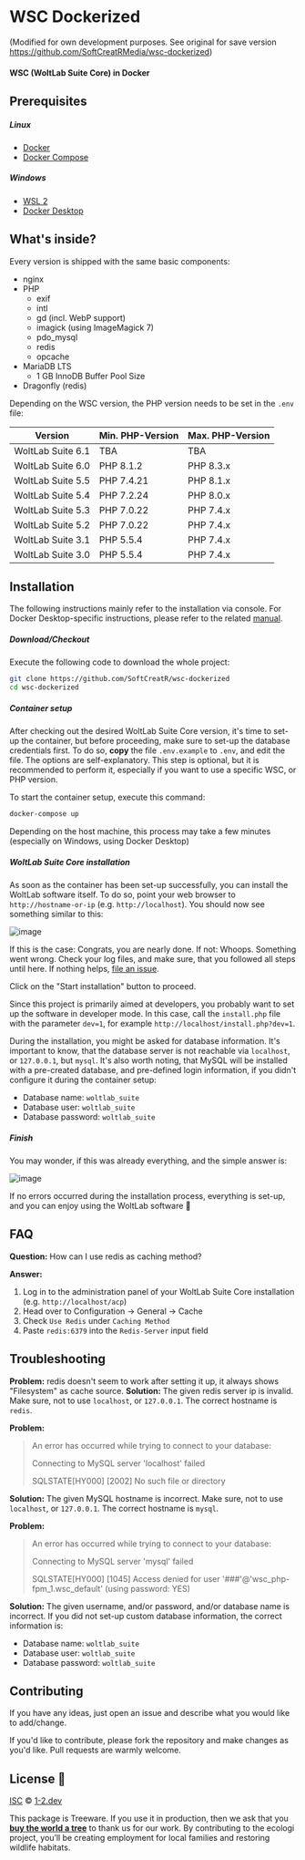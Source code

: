 # WSC Dockerized
(Modified for own development purposes. See original for save version https://github.com/SoftCreatRMedia/wsc-dockerized)

#### WSC (WoltLab Suite Core) in Docker

## Prerequisites

##### Linux
- [Docker](https://docs.docker.com/engine/install/)
- [Docker Compose](https://docs.docker.com/compose/install/)

##### Windows
- [WSL 2](https://docs.microsoft.com/windows/wsl/install)
- [Docker Desktop](https://www.docker.com/products/docker-desktop/)

## What's inside?

Every version is shipped with the same basic components:

- nginx
- PHP
  + exif
  + intl
  + gd (incl. WebP support)
  + imagick (using ImageMagick 7)
  + pdo_mysql
  + redis
  + opcache
- MariaDB LTS
  + 1 GB InnoDB Buffer Pool Size
- Dragonfly (redis)

Depending on the WSC version, the PHP version needs to be set in the `.env` file:

| Version           | Min. PHP-Version | Max. PHP-Version |
|-------------------|------------------|------------------|
| WoltLab Suite 6.1 | TBA              | TBA              |
| WoltLab Suite 6.0 | PHP 8.1.2        | PHP 8.3.x        |
| WoltLab Suite 5.5 | PHP 7.4.21       | PHP 8.1.x        |
| WoltLab Suite 5.4 | PHP 7.2.24       | PHP 8.0.x        |
| WoltLab Suite 5.3 | PHP 7.0.22       | PHP 7.4.x        |
| WoltLab Suite 5.2 | PHP 7.0.22       | PHP 7.4.x        |
| WoltLab Suite 3.1 | PHP 5.5.4        | PHP 7.4.x        |
| WoltLab Suite 3.0 | PHP 5.5.4        | PHP 7.4.x        |

## Installation

The following instructions mainly refer to the installation via console. For Docker Desktop-specific instructions, please refer to the related [manual](https://docs.docker.com/desktop/dashboard/).

##### Download/Checkout

Execute the following code to download the whole project:

```bash
git clone https://github.com/SoftCreatR/wsc-dockerized
cd wsc-dockerized
```

##### Container setup

After checking out the desired WoltLab Suite Core version, it's time to set-up the container, but before proceeding, make sure to set-up the database credentials first. To do so, __copy__ the file `.env.example` to `.env`, and edit the file. The options are self-explanatory. This step is optional, but it is recommended to perform it, especially if you want to use a specific WSC, or PHP version.

To start the container setup, execute this command:

```bash
docker-compose up
```

Depending on the host machine, this process may take a few minutes (especially on Windows, using Docker Desktop)

##### WoltLab Suite Core installation

As soon as the container has been set-up successfully, you can install the WoltLab software itself. To do so, point your web browser to `http://hostname-or-ip` (e.g. `http://localhost`). You should now see something similar to this:

![image](https://user-images.githubusercontent.com/81188/172990934-0534007f-575a-44b7-8203-9c66434e5cca.png)

If this is the case: Congrats, you are nearly done. If not: Whoops. Something went wrong. Check your log files, and make sure, that you followed all steps until here. If nothing helps, [file an issue](https://github.com/SoftCreatR/wsc-dockerized/issues/new).

Click on the "Start installation" button to proceed.

Since this project is primarily aimed at developers, you probably want to set up the software in developer mode. In this case, call the `install.php` file with the parameter `dev=1`, for example `http://localhost/install.php?dev=1`.

During the installation, you might be asked for database information. It's important to know, that the database server is not reachable via `localhost`, or `127.0.0.1`, but `mysql`. It's also worth noting, that MySQL will be installed with a pre-created database, and pre-defined login information, if you didn't configure it during the container setup:

- Database name: `woltlab_suite`
- Database user: `woltlab_suite`
- Database password: `woltlab_suite`

##### Finish

You may wonder, if this was already everything, and the simple answer is:

![image](https://user-images.githubusercontent.com/81188/172994085-ca351ec9-cd29-4bcd-9b5d-07e730372841.png)

If no errors occurred during the installation process, everything is set-up, and you can enjoy using the WoltLab software 🎉

## FAQ

__Question:__ How can I use redis as caching method?

__Answer:__

1. Log in to the administration panel of your WoltLab Suite Core installation (e.g. `http://localhost/acp`)
2. Head over to Configuration -> General -> Cache
3. Check `Use Redis` under `Caching Method`
4. Paste `redis:6379` into the `Redis-Server` input field

## Troubleshooting

__Problem:__ redis doesn't seem to work after setting it up, it always shows "Filesystem" as cache source.
__Solution:__ The given redis server ip is invalid. Make sure, not to use `localhost`, or `127.0.0.1`. The correct hostname is `redis`.

__Problem:__
> An error has occurred while trying to connect to your database:
> 
> Connecting to MySQL server 'localhost' failed
> 
> SQLSTATE[HY000] [2002] No such file or directory
> 

__Solution:__ The given MySQL hostname is incorrect. Make sure, not to use `localhost`, or `127.0.0.1`. The correct hostname is `mysql`.

__Problem:__
> An error has occurred while trying to connect to your database:
> 
> Connecting to MySQL server 'mysql' failed
> 
> SQLSTATE[HY000] [1045] Access denied for user '###'@'wsc_php-fpm_1.wsc_default' (using password: YES)

__Solution:__ The given username, and/or password, and/or database name is incorrect. If you did not set-up custom database information, the correct information is:

- Database name: `woltlab_suite`
- Database user: `woltlab_suite`
- Database password: `woltlab_suite`

## Contributing

If you have any ideas, just open an issue and describe what you would like to add/change.

If you'd like to contribute, please fork the repository and make changes as you'd like. Pull requests are warmly welcome.

## License 🌳

[ISC](LICENSE.md) © [1-2.dev](https://1-2.dev)

This package is Treeware. If you use it in production, then we ask that you [**buy the world a tree**](https://ecologi.com/softcreatr?r=61212ab3fc69b8eb8a2014f4) to thank us for our work. By contributing to the ecologi project, you’ll be creating employment for local families and restoring wildlife habitats.
